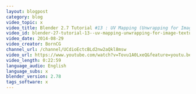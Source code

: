 ```yaml
---
layout: blogpost
category: blog
video_topic: x
video_title: Blender 2.7 Tutorial #13 : UV Mapping (Unwrapping for Image Textures)
video_id: blender-27-tutorial-13--uv-mapping-unwrapping-for-image-textures
video_date: 2014-08-29
video_creator: BornCG
channel_url: /channel/UCdioEctcBLd2nw2aQkl8msw
video_url: https://www.youtube.com/watch?v=Tovu1A0LxeQ&feature=youtu.be
video_length: 0:22:59
language_audio: English
language_subs: x
blender_version: 2.78
tags_software: x
---
```

